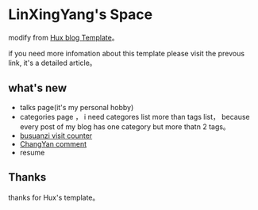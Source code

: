 # LinXingYang's Space 
 
modify from [Hux blog Template](http://huxpro.github.io)。

if you need more infomation about this template please visit the prevous link, it's a detailed article。



## what's new

* talks page(it's my personal hobby)
* categories page ， i need categores list more than tags list， because every post of my blog
has one category but more thatn 2 tags。
* [busuanzi visit counter](http://busuanzi.ibruce.info/)
* [ChangYan comment](https://changyan.kuaizhan.com/)
* resume

## Thanks

thanks for Hux's template。
